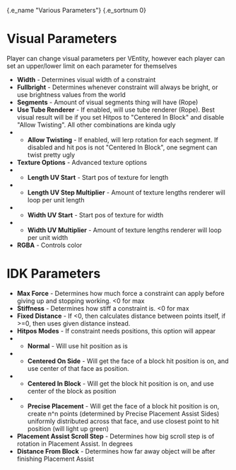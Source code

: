 {.e_name "Various Parameters"}
{.e_sortnum 0}
# Visual Parameters

Player can change visual parameters per VEntity, however each player can set an upper/lower limit on each parameter for themselves

* **Width** - Determines visual width of a constraint
* **Fullbright** - Determines whenever constraint will always be bright, or use brightness values from the world
* **Segments** - Amount of visual segments thing will have (Rope)
* **Use Tube Renderer** - If enabled, will use tube renderer (Rope). Best visual result will be if you set Hitpos to "Centered In Block" and disable "Allow Twisting". All other combinations are kinda ugly
* * **Allow Twisting** - If enabled, will lerp rotation for each segment. If disabled and hit pos is not "Centered In Block", one segment can twist pretty ugly
* **Texture Options** - Advanced texture options
* * **Length UV Start** - Start pos of texture for length
* * **Length UV Step Multiplier** - Amount of texture lengths renderer will loop per unit length
* * **Width UV Start** - Start pos of texture for width
* * **Width UV Multiplier** - Amount of texture lengths renderer will loop per unit width
* **RGBA** - Controls color

# IDK Parameters

* **Max Force** - Determines how much force a constraint can apply before giving up and stopping working. <0 for max
* **Stiffness** - Determines how stiff a constraint is. <0 for max
* **Fixed Distance** - If <0, then calculates distance between points itself, if >=0, then uses given distance instead.
* **Hitpos Modes** - If constraint needs positions, this option will appear
* * **Normal** - Will use hit position as is
* * **Centered On Side** - Will get the face of a block hit position is on, and use center of that face as position.
* * **Centered In Block** - Will get the block hit position is on, and use center of the block as position
* * **Precise Placement** - Will get the face of a block hit position is on, create n^n points (determined by Precise Placement Assist Sides) uniformly distributed across that face, and use closest point to hit position (will light up green)
* **Placement Assist Scroll Step** - Determines how big scroll step is of rotation in Placement Assist. In degrees
* **Distance From Block** - Determines how far away object will be after finishing Placement Assist
